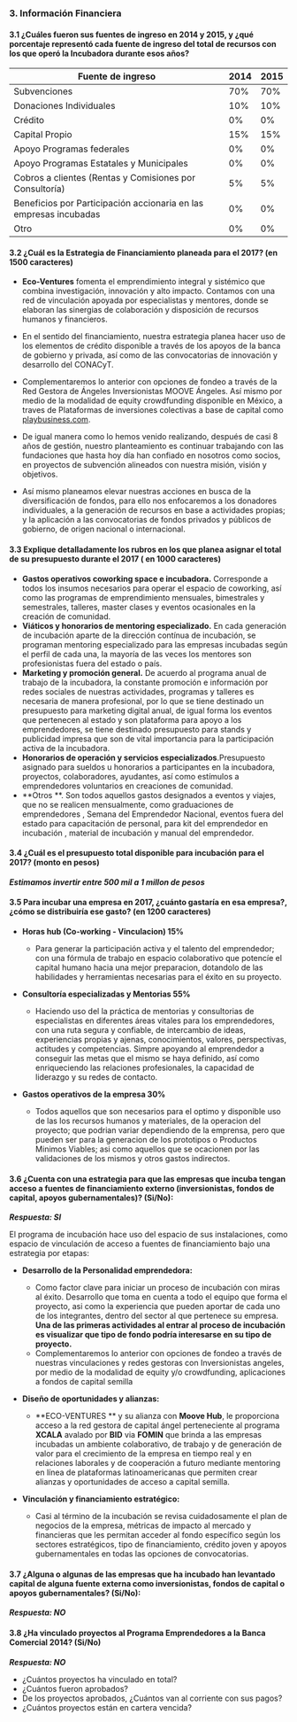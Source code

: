 ### 3. Información Financiera

#### 3.1 ¿Cuáles fueron sus fuentes de ingreso en 2014 y 2015, y ¿qué porcentaje representó cada fuente de ingreso del total de recursos con los que operó la Incubadora durante esos años?

| Fuente de ingreso | 2014 | 2015 |
| --- | --- | --- |
| Subvenciones | 70% | 70% |
| Donaciones Individuales | 10% | 10% |
| Crédito | 0% | 0% |
| Capital Propio | 15% | 15% |
| Apoyo Programas federales | 0% | 0% |
| Apoyo Programas Estatales y Municipales | 0% | 0% |
| Cobros a clientes \(Rentas y Comisiones por Consultoría\) | 5% | 5% |
| Beneficios por Participación accionaria en las empresas incubadas | 0% | 0% |
| Otro | 0% | 0% |

#### 3.2 ¿Cuál es la Estrategia de Financiamiento planeada para el 2017? \(en 1500 caracteres\)

* **Eco-Ventures** fomenta el emprendimiento integral y sistémico que combina investigación, innovación y alto impacto. Contamos con una red de vinculación apoyada por especialistas y mentores, donde se elaboran las sinergias de colaboración y disposición de recursos humanos y financieros.

* En el sentido del financiamiento, nuestra estrategia planea hacer uso de los elementos de crédito disponible a través de los apoyos de la banca de gobierno y privada, así como de las convocatorias de innovación y desarrollo del CONACyT.

* Complementaremos lo anterior con opciones de fondeo a través de la Red Gestora de Ángeles Inversionistas MOOVE Ángeles. Así mismo por medio de la modalidad de equity crowdfunding disponible en México, a traves de Plataformas de inversiones colectivas a base de capital como [playbusiness.com](https://playbusiness.mx).

* De igual manera como lo hemos venido realizando, después de casi 8 años de gestión, nuestro planteamiento es continuar trabajando con las fundaciones que hasta hoy día han confiado en nosotros como socios, en proyectos de subvención alineados con nuestra misión, visión y objetivos.

* Así mismo planeamos elevar nuestras acciones en busca de la diversificación de fondos, para ello nos enfocaremos a los donadores individuales, a la generación de recursos en base a actividades propias; y la aplicación a las convocatorias de fondos privados y públicos de gobierno, de origen nacional o internacional.

#### 3.3 Explique detalladamente los rubros en los que planea asignar el total de su presupuesto durante el 2017 \( en 1000 caracteres\)

* **Gastos operativos coworking space e incubadora.** Corresponde a todos los insumos necesarios para operar el espacio de coworking, así como las programas de emprendimiento mensuales, bimestrales y semestrales, talleres, master clases y eventos ocasionales en la creación de comunidad.
* **Viáticos y honorarios de mentoring especializado.** En cada generación de incubación aparte de la dirección contínua de incubación, se programan mentoring especializado para las empresas incubadas según el perfil de cada una, la mayoría de las veces los mentores son profesionistas fuera del estado o país. 
* **Marketing y promoción general.** De acuerdo al programa anual de trabajo de la incubadora, la constante promoción e información por redes sociales de nuestras actividades, programas y talleres es necesaria de manera profesional, por lo que se tiene destinado un presupuesto para marketing digital anual, de igual forma los eventos que pertenecen al estado y son plataforma para apoyo a los emprendedores, se tiene destinado presupuesto para stands y publicidad impresa que son de vital importancia para la participación activa de la incubadora.
* **Honorarios de operación y servicios especializados**.Presupuesto asignado para sueldos u honorarios a participantes en la incubadora, proyectos, colaboradores, ayudantes, así como estímulos a emprendedores voluntarios en creaciones de comunidad.
* **Otros **. Son todos aquellos gastos designados a eventos y viajes, que no se realicen mensualmente, como  graduaciones de emprendedores , Semana del Emprendedor Nacional, eventos fuera del estado para capacitación de personal, para kit del emprendedor en incubación , material  de incubación y manual del emprendedor.

#### 3.4 ¿Cuál es el presupuesto total disponible para incubación para el 2017? \(monto en pesos\)

_**Estimamos invertir entre 500 mil  a 1 millon de pesos**_

#### 3.5 Para incubar una empresa en 2017, ¿cuánto gastaría en esa empresa?, ¿cómo se distribuiría ese gasto? \(en 1200 caracteres\)

* **Horas hub \(Co-working - Vinculacion\) 15%**

  * Para generar la participación activa y el talento del emprendedor; con una fórmula de trabajo en espacio colaborativo que potencíe el capital humano hacia una mejor preparacion, dotandolo de las habilidades y herramientas necesarias para el éxito en su proyecto. 

* **Consultoría especializadas y Mentorias 55%**

  * Haciendo uso del la práctica de mentorias y consultorias de especialistas en diferentes áreas vitales para los emprendedores, con una ruta segura y confiable, de intercambio de ideas, experiencias propias y ajenas, conocimientos, valores, perspectivas, actitudes y competencias. Simpre apoyando al emprendedor a conseguir las metas que el mismo se haya definido, así como enriqueciendo las relaciones profesionales, la capacidad de liderazgo y su redes de contacto.

* **Gastos operativos de la empresa 30%**

  * Todos aquellos que son necesarios para el optimo y disponible uso de las los recursos humanos y materiales, de la operacion del proyecto; que podrian variar dependiendo de la emprensa, pero que pueden ser para la generacion de los prototipos o Productos Minimos Viables; asi como aquellos que se ocacionen por las validaciones de los mismos y otros gastos indirectos.

#### 3.6 ¿Cuenta con una estrategia para que las empresas que incuba tengan acceso a fuentes de financiamiento externo \(inversionistas, fondos de capital, apoyos gubernamentales\)? \(Si/No\):

_**Respuesta: SI**_

El programa de incubación hace uso del espacio de sus instalaciones, como espacio de vinculación de acceso a fuentes de financiamiento bajo una estrategia por etapas:

* **Desarrollo de la Personalidad emprendedora:**

  * Como factor clave para iniciar un proceso de incubación con miras al éxito. Desarrollo que toma en cuenta a todo el equipo que forma el proyecto, asi como la experiencia que pueden aportar de cada uno de los integrantes, dentro del sector al que pertenece su empresa. **Una de las primeras actividades al entrar al proceso de incubación es visualizar que tipo de fondo podría interesarse en su tipo de proyecto.** 
  * Complementaremos lo anterior con opciones de fondeo a través de nuestras vinculaciones y redes gestoras con Inversionistas angeles, por medio de la modalidad de equity y/o crowdfunding, aplicaciones a fondos de capital semilla 

* **Diseño de oportunidades y alianzas:**

  * **ECO-VENTURES ** y su alianza con **Moove Hub**, le proporciona acceso a la red gestora de capital ángel perteneciente al programa **XCALA** avalado por **BID** via **FOMIN** que brinda a las empresas incubadas un ambiente colaborativo, de trabajo y de generación de valor para el crecimiento de la empresa en tiempo real y en relaciones laborales y de cooperación a futuro mediante mentoring en línea de plataformas latinoamericanas que permiten crear alianzas y oportunidades de acceso a capital semilla.

* **Vinculación y financiamiento estratégico:**

  * Casi al término de la incubación se revisa cuidadosamente el plan de negocios de la empresa, métricas de impacto al mercado y financieras que les permitan acceder al fondo específico según los sectores estratégicos, tipo de financiamiento, crédito joven y apoyos gubernamentales en todas las opciones de convocatorias.

#### 3.7 ¿Alguna o algunas de las empresas que ha incubado han levantado capital de alguna fuente externa como inversionistas, fondos de capital o apoyos gubernamentales? \(Si/No\):

_**Respuesta: NO**_

#### 3.8 ¿Ha vinculado proyectos al Programa Emprendedores a la Banca Comercial 2014? \(Si/No\)

_**Respuesta: NO**_

* ¿Cuántos proyectos ha vinculado en total? 
* ¿Cuántos fueron aprobados?
* De los proyectos aprobados, ¿Cuántos van al corriente con sus pagos?
* ¿Cuántos proyectos están en cartera vencida?



